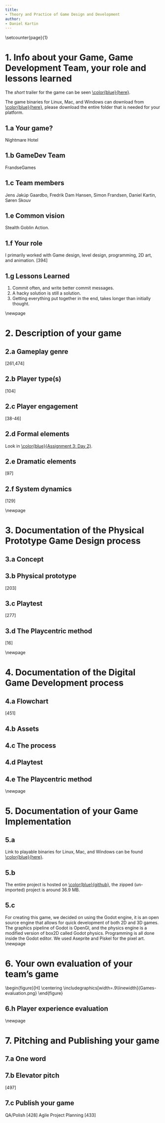 ```yaml
---
title:
- Theory and Practice of Game Design and Development
author:
- Daniel Kartin
---
```

\setcounter{page}{1}

# 1. Info about your Game, Game Development Team, your role and lessons learned
The *short* trailer for the game can be seen [\color{blue}{here}](https://www.youtube.com/watch?v=CF0C61Sxbhg).

The game binaries for Linux, Mac, and Windows can download from [\color{blue}{here}](https://tinyurl.com/nightmare-hotel), please download the entire folder that is needed for your platform.

## 1.a Your game?
Nightmare Hotel

## 1.b GameDev Team
FrandseGames

## 1.c Team members
Jens Jakúp Gaardbo, Fredrik Dam Hansen, Simon Frandsen, Daniel Kartin, Søren Skouv

## 1.e Common vision
Stealth Goblin Action.

## 1.f Your role
I primarily worked with Game design, level design, programming, 2D art, and animation. [394]

## 1.g Lessons Learned
1. Commit often, and write better commit messages.
2. A hacky solution is still a solution.
3. Getting everything put together in the end, takes longer than initially thought.

\newpage

# 2. Description of your game

## 2.a Gameplay genre
[261,474]

## 2.b Player type(s)
[104]

## 2.c Player engagement
[38-46]

## 2.d Formal elements
Look in [\color{blue}{Assignment 3: Day 2}](https://tinyurl.com/yym98zta).

## 2.e Dramatic elements
[97]

## 2.f System dynamics
[129]

\newpage

# 3. Documentation of the Physical Prototype Game Design process
## 3.a  Concept

## 3.b Physical prototype
[203]

## 3.c Playtest
[277]

## 3.d The Playcentric method
[16]

\newpage
# 4. Documentation of the Digital Game Development process

## 4.a Flowchart
[451]

## 4.b Assets

## 4.c The process

## 4.d Playtest

## 4.e The Playcentric method

\newpage
# 5. Documentation of your Game Implementation

## 5.a
Link to playable binaries for Linux, Mac, and Windows can be found [\color{blue}{here}](https://mega.nz/#F!EBNHUChT!XCNV5iEsW1Eych1_TaSFhA).

## 5.b
The entire project is hosted on [\color{blue}{github}](https://github.com/totalfreak/Nightmare-hotel), the zipped (un-imported) project is around 36.9 MB.

## 5.c
For creating this game, we decided on using the Godot engine, it is an open source engine that allows for quick development of both 2D and 3D games. The graphics pipeline of Godot is OpenGl, and the physics engine is a modified version of box2D called Godot physics. Programming is all done inside the Godot editor. We used Aseprite and Piskel for the pixel art.
\newpage

#  6. Your own evaluation of your team’s game
\begin{figure}[H]
\centering
\includegraphics[width=.9\linewidth]{Games-evaluation.png}
\end{figure}

## 6.h Player experience evaluation


\newpage
# 7. Pitching and Publishing your game

## 7.a One word

## 7.b Elevator pitch
[497]

## 7.c Publish your game
QA/Polish [428]
Agile Project Planning [433]